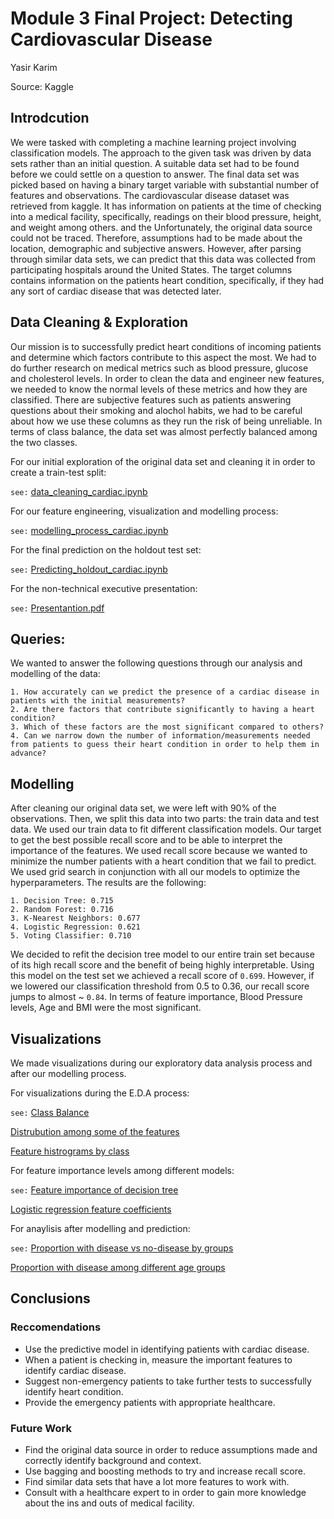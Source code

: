 # Module 3 Final Project: Detecting Cardiovascular Disease
Yasir Karim

Source: Kaggle
## Introdcution
We were tasked with completing a machine learning project involving classification models. The approach to the given task was driven by data sets rather than an initial question. A suitable data set had to be found before we could settle on a question to answer. The final data set was picked based on having a binary target variable with substantial number of features and observations. The cardiovascular disease dataset was retrieved from kaggle. It has information on patients at the time of checking into a medical facility, specifically, readings on their blood pressure, height, and weight among others. and the  Unfortunately, the original data source could not be traced. Therefore, assumptions had to be made about the location, demographic and subjective answers. However, after parsing through similar data sets, we can predict that this data was collected from participating hospitals around the United States. The target columns contains information on the patients heart condition, specifically, if they had any sort of cardiac disease that was detected later.
## Data Cleaning & Exploration
Our mission is to successfully predict heart conditions of incoming patients and determine which factors contribute to this aspect the most. We had to do further research on medical metrics such as blood pressure, glucose and cholesterol levels. In order to clean the data and engineer new features, we needed to know the normal levels of these metrics and how they are classified. There are subjective features such as patients answering questions about their smoking and alochol habits, we had to be careful about how we use these columns as they run the risk of being unreliable. In terms of class balance, the data set was almost perfectly balanced among the two classes.

For our initial exploration of the original data set and cleaning it in order to create a train-test split:

`see:` [data_cleaning_cardiac.ipynb](https://github.com/ykfarhan/cardiac-disease-detection/blob/master/data_cleaning_cardiac.ipynb)

For our feature engineering, visualization and modelling process:

`see:` [modelling_process_cardiac.ipynb](https://github.com/ykfarhan/cardiac-disease-detection/blob/master/modelling_process_cardio.ipynb)

For the final prediction on the holdout test set:

`see:` [Predicting_holdout_cardiac.ipynb](https://github.com/ykfarhan/cardiac-disease-detection/blob/master/Predicting_holdout_cardiac.ipynb)

For the non-technical executive presentation:

`see:` [Presentantion.pdf](https://github.com/ykfarhan/cardiac-disease-detection/blob/master/presentation_cardiac_disease.pdf)

## Queries:

We wanted to answer the following questions through our analysis and modelling of the data:

```
1. How accurately can we predict the presence of a cardiac disease in patients with the initial measurements?
2. Are there factors that contribute significantly to having a heart condition?
3. Which of these factors are the most significant compared to others?
4. Can we narrow down the number of information/measurements needed from patients to guess their heart condition in order to help them in advance?
```

## Modelling
After cleaning our original data set, we were left with 90% of the observations. Then, we split this data into two parts: the train data and test data. We used our train data to fit different classification models. Our target to get the best possible recall score and to be able to interpret the importance of the features. We used recall score because we wanted to minimize the number patients with a heart condition that we fail to predict. We used grid search in conjunction with all our models to optimize the hyperparameters. The results are the following:

```
1. Decision Tree: 0.715
2. Random Forest: 0.716
3. K-Nearest Neighbors: 0.677
4. Logistic Regression: 0.621
5. Voting Classifier: 0.710
```
We decided to refit the decision tree model to our entire train set because of its high recall score and the benefit of being highly interpretable. Using this model on the test set we achieved a recall score of `0.699`. However, if we lowered our classification threshold from 0.5 to 0.36, our recall score jumps to almost ~ `0.84`. In terms of feature importance, Blood Pressure levels, Age and BMI were the most significant. 

## Visualizations

 We made visualizations during our exploratory data analysis process and after our modelling process.
 
 For visualizations during the E.D.A process:
 
 `see:` [Class Balance](https://github.com/ykfarhan/cardiac-disease-detection/blob/master/visualizations/class_balance.png)
 
 [Distrubution among some of the features](https://github.com/ykfarhan/cardiac-disease-detection/blob/master/visualizations/distplot.png)
 
 [Feature histrograms by class](https://github.com/ykfarhan/cardiac-disease-detection/blob/master/visualizations/histograms_by_class.png)
 
 For feature importance levels among different models:
 
 `see:` [Feature importance of decision tree](https://github.com/ykfarhan/cardiac-disease-detection/blob/master/visualizations/feature_imp_dct.png)
 
 [Logistic regression feature coefficients](https://github.com/ykfarhan/cardiac-disease-detection/blob/master/visualizations/feat_coef_logreg.png)
 
 For anaylisis after modelling and prediction:
 
 `see:` [Proportion with disease vs no-disease by groups](https://github.com/ykfarhan/cardiac-disease-detection/blob/master/visualizations/proportions_by_groups.png)

[Proportion with disease among different age groups](https://github.com/ykfarhan/cardiac-disease-detection/blob/master/visualizations/disease_by_age.png)

## Conclusions

### Reccomendations
* Use the predictive model in identifying patients with cardiac disease.
* When a patient is checking in, measure the important features to identify cardiac disease.
* Suggest non-emergency patients to take further tests to successfully identify heart condition.
* Provide the emergency patients with appropriate healthcare.

### Future Work
* Find the original data source in order to reduce assumptions made and correctly identify background and context.
* Use bagging and boosting methods to try and increase recall score.
* Find similar data sets that have a lot more features to work with.
* Consult with a healthcare expert to in order to gain more knowledge about the ins and outs of medical facility.





